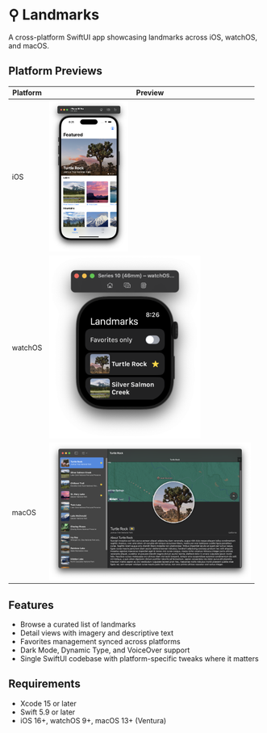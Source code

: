 # ⚲ Landmarks

A cross-platform SwiftUI app showcasing landmarks across iOS, watchOS, and macOS.

## Platform Previews

| Platform | Preview |
|----------|---------|
| iOS | <img src="Assets/Landmarks.png" alt="iOS App" height="300"> |
| watchOS | <img src="Assets/WatchLandmarks.png" alt="watchOS App" width="300"> |
| macOS | <img src="Assets/MacLandmarks.png" alt="macOS App" width="400"> |

## Features

- Browse a curated list of landmarks
- Detail views with imagery and descriptive text
- Favorites management synced across platforms
- Dark Mode, Dynamic Type, and VoiceOver support
- Single SwiftUI codebase with platform-specific tweaks where it matters

## Requirements

- Xcode 15 or later  
- Swift 5.9 or later  
- iOS 16+, watchOS 9+, macOS 13+ (Ventura)
